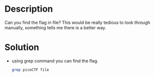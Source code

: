 # Description
Can you find the flag in file? This would be really tedious to look through manually, something tells me there is a better way.
# Solution 
+ using grep command you can find the flag.
  ```bash
  grep picoCTF file
  ```
